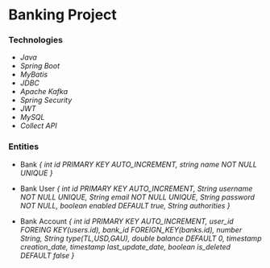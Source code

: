 # Banking Project
### Technologies
- _Java_
- _Spring Boot_
- _MyBatis_
- _JDBC_
- _Apache Kafka_
- _Spring Security_
- _JWT_
- _MySQL_
- _Collect API_

### Entities
- Bank
_{
int id PRIMARY KEY AUTO_INCREMENT,
string name NOT NULL UNIQUE
}_

- Bank User
_{
int id PRIMARY KEY AUTO_INCREMENT,
String username NOT NULL UNIQUE,
String email NOT NULL UNIQUE,
String password NOT NULL,
boolean enabled DEFAULT true,
String authorities
}_

- Bank Account
_{
int id PRIMARY KEY AUTO_INCREMENT,
user_id FOREING KEY(users.id),
bank_id FOREIGN_KEY(banks.id),
number String,
String type(TL,USD,GAU),
double balance DEFAULT 0,
timestamp creation_date,
timestamp last_update_date,
boolean is_deleted DEFAULT false
}_

